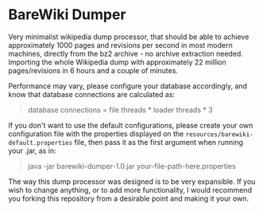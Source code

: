BareWiki Dumper
===

Very minimalist wikipedia dump processor, that should be able to achieve approximately 1000 pages and revisions per second in most modern machines, directly from the bz2 archive - no archive extraction needed. Importing the whole Wikipedia dump with approximately 22 million pages/revisions in 6 hours and a couple of minutes.

Performance may vary, please configure your database accordingly, and know that database connections are calculated as:

> database connections = file threads * loader threads * 3

If you don't want to use the default configurations, please create your own configuration file with the properties displayed on the `resources/barewiki-default.properties` file, then pass it as the first argument when running your .jar, as in:

> java -jar barewiki-dumper-1.0.jar your-file-path-here.properties

The way this dump processor was designed is to be very expansible. If you wish to change anything, or to add more functionality, I would recommend you forking this repository from a desirable point and making it your own.